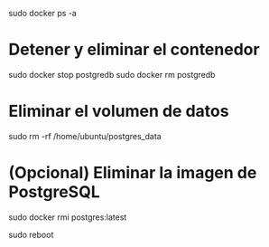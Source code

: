 sudo docker ps -a

# Detener y eliminar el contenedor
sudo docker stop postgredb
sudo docker rm postgredb

# Eliminar el volumen de datos
sudo rm -rf /home/ubuntu/postgres_data

# (Opcional) Eliminar la imagen de PostgreSQL
sudo docker rmi postgres:latest


sudo reboot
